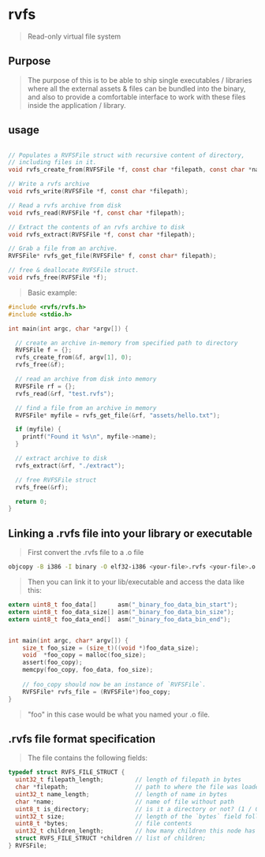 # rvfs
> Read-only virtual file system

## Purpose
> The purpose of this is to be able to ship single executables / libraries where all the
> external assets & files can be bundled into the binary, and also to provide a comfortable interface
> to work with these files inside the application / library.

## usage

``` C

// Populates a RVFSFile struct with recursive content of directory,
// including files in it.
void rvfs_create_from(RVFSFile *f, const char *filepath, const char *name);

// Write a rvfs archive
void rvfs_write(RVFSFile *f, const char *filepath);

// Read a rvfs archive from disk
void rvfs_read(RVFSFile *f, const char *filepath);

// Extract the contents of an rvfs archive to disk
void rvfs_extract(RVFSFile *f, const char *filepath);

// Grab a file from an archive.
RVFSFile* rvfs_get_file(RVFSFile* f, const char* filepath);

// free & deallocate RVFSFile struct.
void rvfs_free(RVFSFile *f);

```

> Basic example:

``` C
#include <rvfs/rvfs.h>
#include <stdio.h>

int main(int argc, char *argv[]) {

  // create an archive in-memory from specified path to directory
  RVFSFile f = {};
  rvfs_create_from(&f, argv[1], 0);
  rvfs_free(&f);

  // read an archive from disk into memory
  RVFSFile rf = {};
  rvfs_read(&rf, "test.rvfs");

  // find a file from an archive in memory
  RVFSFile* myfile = rvfs_get_file(&rf, "assets/hello.txt");

  if (myfile) {
    printf("Found it %s\n", myfile->name);
  }

  // extract archive to disk
  rvfs_extract(&rf, "./extract");

  // free RVFSFile struct
  rvfs_free(&rf);

  return 0;
}

```


## Linking a .rvfs file into your library or executable
> First convert the .rvfs file to a .o file
``` bash
objcopy -B i386 -I binary -O elf32-i386 <your-file>.rvfs <your-file>.o
```
> Then you can link it to your lib/executable and access the data like this:

``` C
extern uint8_t foo_data[]      asm("_binary_foo_data_bin_start");
extern uint8_t foo_data_size[] asm("_binary_foo_data_bin_size");
extern uint8_t foo_data_end[]  asm("_binary_foo_data_bin_end");


int main(int argc, char* argv[]) {
    size_t foo_size = (size_t)((void *)foo_data_size);
    void  *foo_copy = malloc(foo_size);
    assert(foo_copy);
    memcpy(foo_copy, foo_data, foo_size);
    
    // foo_copy should now be an instance of `RVFSFile`.
    RVFSFile* rvfs_file = (RVFSFile*)foo_copy;
}
```
> "foo" in this case would be what you named your .o file.

## .rvfs file format specification
> The file contains the following fields:

``` C
typedef struct RVFS_FILE_STRUCT {
  uint32_t filepath_length;         // length of filepath in bytes
  char *filepath;                   // path to where the file was loaded from
  uint32_t name_length;             // length of name in bytes
  char *name;                       // name of file without path
  uint8_t is_directory;             // is it a directory or not? (1 / 0)
  uint32_t size;                    // length of the `bytes` field following
  uint8_t *bytes;                   // file contents
  uint32_t children_length;         // how many children this node has
  struct RVFS_FILE_STRUCT *children // list of children;
} RVFSFile;
```
